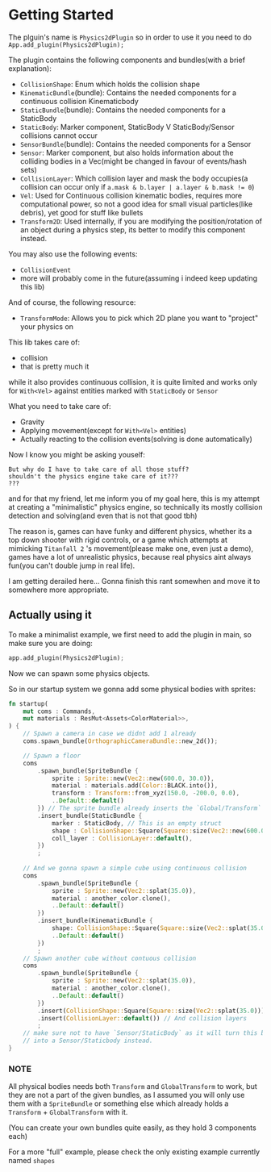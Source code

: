 # Getting Started

The plguin's name is `Physics2dPlugin` so in order to use it you need to do `App.add_plugin(Physics2dPlugin);`

The plugin contains the following components and bundles(with a brief explanation):

- `CollisionShape`: Enum which holds the collision shape
- `KinematicBundle`(bundle): Contains the needed components for a continuous collision Kinematicbody
- `StaticBundle`(bundle): Contains the needed components for a StaticBody
- `StaticBody`: Marker component, StaticBody V StaticBody/Sensor collisions cannot occur
- `SensorBundle`(bundle): Contains the needed components for a Sensor
- `Sensor`: Marker component, but also holds information about the colliding bodies in a Vec(might be changed in favour of events/hash sets)
- `CollisionLayer`: Which collision layer and mask the body occupies(a collision can occur only if `a.mask & b.layer | a.layer & b.mask != 0`)
- `Vel`: Used for Continuous collision kinematic bodies, requires more computational power, so not a good idea for small visual particles(like debris), yet good for stuff like bullets
- `Transform2D`: Used internally, if you are modifying the position/rotation of an object during a physics step, its better to modify this component instead.

You may also use the following events:

- `CollisionEvent`
- more will probably come in the future(assuming i indeed keep updating this lib)

And of course, the following resource:

- `TransformMode`: Allows you to pick which 2D plane you want to "project" your physics on

This lib takes care of:

- collision
- that is pretty much it

while it also provides continuous collision, it is quite limited and works only for `With<Vel>` against entities marked with `StaticBody` or `Sensor`

What you need to take care of:

- Gravity
- Applying movement(except for `With<Vel>` entities)
- Actually reacting to the collision events(solving is done automatically)

Now I know you might be asking youself:

```plain
But why do I have to take care of all those stuff?
shouldn't the physics engine take care of it???
???
```

and for that my friend, let me inform you of my goal here,
this is my attempt at creating a "minimalistic" physics engine,
so technically its mostly collision detection and solving(and even that is not that good tbh)

The reason is, games can have funky and different physics,
whether its a top down shooter with rigid controls,
or a game which attempts at mimicking `Titanfall 2` 's movement(please make one, even just a demo),
games have a lot of unrealistic physics, because real physics aint always fun(you can't double jump in real life).

I am getting derailed here... Gonna finish this rant somewhen and move it to somewhere more appropriate.

## Actually using it

To make a minimalist example, we first need to add the plugin in main, so make sure you are doing:

```rs
app.add_plugin(Physics2dPlugin);
```

Now we can spawn some physics objects.

So in our startup system we gonna add some physical bodies with sprites:

```rs
fn startup(
    mut coms : Commands,
    mut materials : ResMut<Assets<ColorMaterial>>,
) {
    // Spawn a camera in case we didnt add 1 already
    coms.spawn_bundle(OrthographicCameraBundle::new_2d());

    // Spawn a floor
    coms
        .spawn_bundle(SpriteBundle {
            sprite : Sprite::new(Vec2::new(600.0, 30.0)),
            material : materials.add(Color::BLACK.into()),
            transform : Transform::from_xyz(150.0, -200.0, 0.0),
            ..Default::default()
        }) // The sprite bundle already inserts the `Global/Transform` components
        .insert_bundle(StaticBundle {
            marker : StaticBody, // This is an empty struct
            shape : CollisionShape::Square(Square::size(Vec2::new(600.0, 30.0))),
            coll_layer : CollisionLayer::default(),
        })
        ;
    
    // And we gonna spawn a simple cube using continuous collision
    coms
        .spawn_bundle(SpriteBundle {
            sprite : Sprite::new(Vec2::splat(35.0)),
            material : another_color.clone(),
            ..Default::default()
        })
        .insert_bundle(KinematicBundle {
            shape: CollisionShape::Square(Square::size(Vec2::splat(35.0))),
            ..Default::default()
        })
        ;
    // Spawn another cube without contuous collision
    coms
        .spawn_bundle(SpriteBundle {
            sprite : Sprite::new(Vec2::splat(35.0)),
            material : another_color.clone(),
            ..Default::default()
        })
        .insert(CollisionShape::Square(Square::size(Vec2::splat(35.0)))) // The collision shape
        .insert(CollisionLayer::default()) // And collision layers
        ;
    // make sure not to have `Sensor/StaticBody` as it will turn this body
    // into a Sensor/Staticbody instead.
}
```

### NOTE

All physical bodies needs both `Transform` and `GlobalTransform` to work,
but they are not a part of the given bundles,
as I assumed you will only use them with a `SpriteBundle` or something else which already holds a `Transform` + `GlobalTransform` with it.

(You can create your own bundles quite easily, as they hold 3 components each)

For a more "full" example, please check the only existing example currently named `shapes`